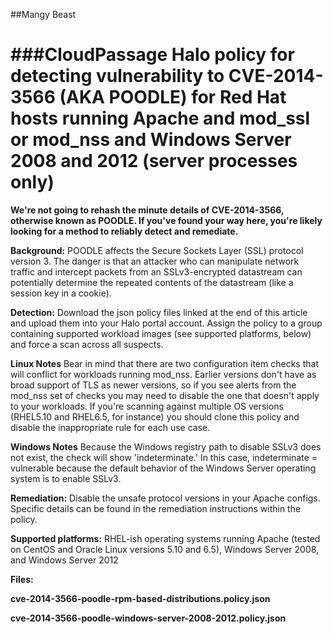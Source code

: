 ##Mangy Beast

###CloudPassage Halo policy for detecting vulnerability to CVE-2014-3566 (AKA POODLE) for Red Hat hosts running Apache and mod_ssl or mod_nss and Windows Server 2008 and 2012 (server processes only)
===========

**We're not going to rehash the minute details of CVE-2014-3566, otherwise known as POODLE.  If you've found your way here, you're likely looking for a method to reliably detect and remediate.**

**Background:**  POODLE affects the Secure Sockets Layer (SSL) protocol version 3.  The danger is that an attacker who can manipulate network traffic and intercept packets from an SSLv3-encrypted datastream can potentially determine the repeated contents of the datastream (like a session key in a cookie).

**Detection:**  Download the json policy files linked at the end of this article and upload them into your Halo portal account.  Assign the policy to a group containing supported workload images (see supported platforms, below) and force a scan across all suspects.  

**Linux Notes** Bear in mind that there are two configuration item checks that will conflict for workloads running mod_nss.  Earlier versions don't have as broad support of TLS as newer versions, so if you see alerts from the mod_nss set of checks you may need to disable the one that doesn't apply to your workloads.  If you're scanning against multiple OS versions (RHEL5.10 and RHEL6.5, for instance) you should clone this policy and disable the inappropriate rule for each use case.  

**Windows Notes** Because the Windows registry path to disable SSLv3 does not exist, the check will show 'indeterminate.'  In this case, indeterminate = vulnerable because the default behavior of the Windows Server operating system is to enable SSLv3.

**Remediation:**  Disable the unsafe protocol versions in your Apache configs.  Specific details can be found in the remediation instructions within the policy.

**Supported platforms:** RHEL-ish operating systems running Apache (tested on CentOS and Oracle Linux versions 5.10 and 6.5), Windows Server 2008, and Windows Server 2012

**Files:**

  **cve-2014-3566-poodle-rpm-based-distributions.policy.json**

  **cve-2014-3566-poodle-windows-server-2008-2012.policy.json**

<!---
#CPTAGS:community-unsupported policy
-->
